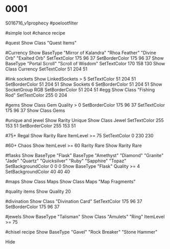 # 0001
S016716_v1prophecy
#poelootfilter



#simple loot
#chance recipe

#quest
Show
    Class "Quest Items"

#Currency
Show
    BaseType "Mirror of Kalandra" "Rhoa Feather" "Divine Orb" "Exalted Orb"
    SetTextColor 175 96 37
    SetBorderColor 175 96 37
Show
    BaseType "Portal Scroll" "Scroll of Wisdom"
    SetTextColor 170 158 130 
Show
    Class Currency
    SetTextColor 51 204 51

#link sockets
Show
    LinkedSockets > 5
    SetTextColor 51 204 51
    SetBorderColor 51 204 51
Show
    Sockets 6
    SetBorderColor 51 204 51
Show
    SocketGroup RGB
    SetBorderColor 51 204 51
#egg
Show
    Class "Fishing Rod"
    SetTextColor 255 0 204 

#gems
Show
    Class Gem
    Quality > 0
    SetBorderColor 175 96 37
    SetTextColor 175 96 37
Show
    Class Gems

#unique and jewel
Show
    Rarity Unique
Show
    Class Jewel
    SetTextColor 255 153 51
    SetBorderColor 255 153 51

#75+ Regal
Show
    Rarity Rare
    ItemLevel >= 75
    SetTextColor 0 230 230

#60+ Chaos
Show
    ItemLevel >= 60
    Rarity Rare
Show
    Rarity Rare
 
#flasks
Show
    BaseType "Flask"
    BaseType "Amethyst" "Diamond" "Granite" "Jade" "Quartz" "Quicksilver" "Ruby" "Sapphire"  "Topaz"
    SetBackgroundColor 0 0 0
Show
    BaseType "Flask"
    Quality >= 4
    SetBackgroundColor 40 40 40

#maps
Show
    Class Maps
Show
    Class Maps "Map Fragments"
 
#quality items
Show
    Quality 20

#divination
Show
    Class "Divination Card"
    SetTextColor 175 96 37
    SetBorderColor 175 96 37

#jewels
Show
    BaseType "Talisman"
Show
    Class "Amulets" "Ring"
    ItemLevel >= 75

#chisel recipe
Show
    BaseType "Gavel" "Rock Breaker" "Stone Hammer"

Hide
